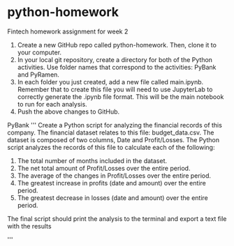 # python-homework
Fintech homework assignment for week 2

1. Create a new GitHub repo called python-homework. Then, clone it to your computer.
2. In your local git repository, create a directory for both of the Python activities. 
    Use folder names that correspond to the activities: PyBank and PyRamen.
3. In each folder you just created, add a new file called main.ipynb. 
    Remember that to create this file you will need to use JupyterLab to correctly generate the .ipynb file format. 
    This will be the main notebook to run for each analysis.
4. Push the above changes to GitHub.

PyBank
'''
Create a Python script for analyzing the financial records of this company. 
The financial dataset relates to this file: budget_data.csv. 
The dataset is composed of two columns, Date and Profit/Losses. 
The Python script analyzes the records of this file to calculate each of the following:

1. The total number of months included in the dataset.
2. The net total amount of Profit/Losses over the entire period.
3. The average of the changes in Profit/Losses over the entire period.
4. The greatest increase in profits (date and amount) over the entire period.
5. The greatest decrease in losses (date and amount) over the entire period.

The final script should print the analysis to the terminal and export a text file 
with the results

'''